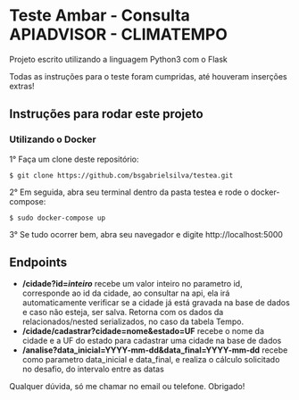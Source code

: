 # Teste Ambar - Consulta APIADVISOR - CLIMATEMPO

Projeto escrito utilizando a linguagem Python3 com o Flask

Todas as instruções para o teste foram cumpridas, até houveram inserções extras!

## Instruções para rodar este projeto

### Utilizando o Docker
1° Faça um clone deste repositório:
```
$ git clone https://github.com/bsgabrielsilva/testea.git
```
2° Em seguida, abra seu terminal dentro da pasta testea e rode o docker-compose:
```
$ sudo docker-compose up
```
3° Se tudo ocorrer bem, abra seu navegador e digite http://localhost:5000

## Endpoints

- **/cidade?id=*inteiro*** recebe um valor inteiro no parametro id, corresponde ao id da cidade, ao consultar na api, ela irá automaticamente verificar se a cidade já está gravada na base de dados e caso não esteja, ser salva. Retorna com os dados da relacionados/nested serializados, no caso da tabela Tempo. 
- **/cidade/cadastrar?cidade=nome&estado=UF** recebe o nome da cidade e a UF do estado para cadastrar uma cidade na base de dados
- **/analise?data_inicial=YYYY-mm-dd&data_final=YYYY-mm-dd** recebe como parametro data_inicial e data_final, e realiza o cálculo solicitado no desafio, do intervalo entre as datas

Qualquer dúvida, só me chamar no email ou telefone. Obrigado!
